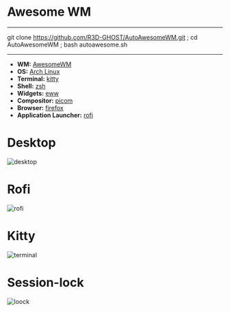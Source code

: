 # Awesome WM

------------------------------------------------------------------------------------------------------------------------

git clone https://github.com/R3D-GHOST/AutoAwesomeWM.git ; cd AutoAwesomeWM ; bash autoawesome.sh

-------------------------------------------------------------------------------------------------------------------------



- **WM:** [AwesomeWM](https://github.com/awesomeWM/awesome)
- **OS:** [Arch Linux](https://archlinux.org/)
- **Terminal:** [kitty](https://github.com/kovidgoyal/kitty)
- **Shell:** [zsh](https://wiki.archlinux.org/index.php/Zsh)
- **Widgets:** [eww](https://github.com/elkowar/eww)
- **Compositor:** [picom](https://github.com/ibhagwan/picom)
- **Browser:** [firefox](https://www.mozilla.org/en-US/firefox)
- **Application Launcher:** [rofi](https://github.com/davatorium/rofi)


#  Desktop

![desktop](https://user-images.githubusercontent.com/94316140/236242183-c757f44a-9814-49f5-8928-361e89e4aef1.png)

# Rofi

![rofi](https://user-images.githubusercontent.com/94316140/236242550-fad182e1-10db-47c8-a013-221934a3ad0e.png)


# Kitty

![terminal](https://user-images.githubusercontent.com/94316140/236242595-359dc873-85bc-4b79-aff0-3fb903c0a5be.png)


# Session-lock

![loock](https://user-images.githubusercontent.com/94316140/236242652-3948f63b-03c0-4a5e-94bd-ca6542147bc6.png)

